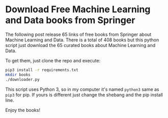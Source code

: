 # Download Free Machine Learning and Data books from Springer

The following post release 65 links of free books from Springer about Machine Learning and Data. There is a total of 408 books but this python script just download the 65 curated books about Machine Learning and Data.

To get them, just clone the repo and execute:

```bash
pip3 install -r requirements.txt
mkdir books
./downloader.py
```

This script uses Python 3, so in my computer it's named `python3` same as `pip3` for pip. If yours is different just change the shebang and the pip install line.

Enjoy the books!
